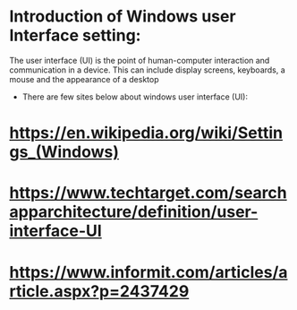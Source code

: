 # Introduction of Windows user Interface setting:
The user interface (UI) is the point of human-computer interaction and communication in a device. This can include display screens, keyboards, a mouse and the appearance of a desktop

- There are few sites below about windows user interface (UI):
  
# https://en.wikipedia.org/wiki/Settings_(Windows)
# https://www.techtarget.com/searchapparchitecture/definition/user-interface-UI
# https://www.informit.com/articles/article.aspx?p=2437429


